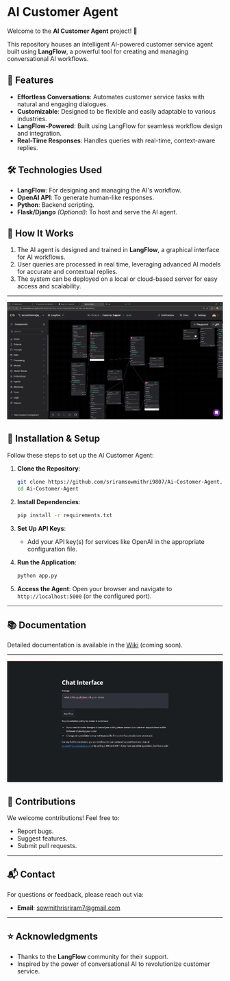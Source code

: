 # AI Customer Agent

Welcome to the **AI Customer Agent** project! 🚀

This repository houses an intelligent AI-powered customer service agent built using **LangFlow**, a powerful tool for creating and managing conversational AI workflows.

## 🌟 Features

- **Effortless Conversations**: Automates customer service tasks with natural and engaging dialogues.
- **Customizable**: Designed to be flexible and easily adaptable to various industries.
- **LangFlow-Powered**: Built using LangFlow for seamless workflow design and integration.
- **Real-Time Responses**: Handles queries with real-time, context-aware replies.

## 🛠️ Technologies Used

- **LangFlow**: For designing and managing the AI's workflow.
- **OpenAI API**: To generate human-like responses.
- **Python**: Backend scripting.
- **Flask/Django** *(Optional)*: To host and serve the AI agent.

## 🚀 How It Works

1. The AI agent is designed and trained in **LangFlow**, a graphical interface for AI workflows.
2. User queries are processed in real time, leveraging advanced AI models for accurate and contextual replies.
3. The system can be deployed on a local or cloud-based server for easy access and scalability.

---
![image alt](https://github.com/sriramsowmithri9807/Ai-Costomer-Agent/blob/480d232465e8137814a301ecd9f16f16c7787699/Screenshot%202024-12-29%20111333.png)

## 🔧 Installation & Setup

Follow these steps to set up the AI Customer Agent:

1. **Clone the Repository**:
   ```bash
   git clone https://github.com/sriramsowmithri9807/Ai-Costomer-Agent.git
   cd Ai-Costomer-Agent
   ```

2. **Install Dependencies**:
   ```bash
   pip install -r requirements.txt
   ```

3. **Set Up API Keys**:
   - Add your API key(s) for services like OpenAI in the appropriate configuration file.

4. **Run the Application**:
   ```bash
   python app.py
   ```

5. **Access the Agent**:
   Open your browser and navigate to `http://localhost:5000` (or the configured port).

---

## 📚 Documentation

Detailed documentation is available in the [Wiki](#) (coming soon).

---
![image ait](https://github.com/sriramsowmithri9807/Ai-Costomer-Agent/blob/c677f7912aa8ecd657b1aaa3368a117b88ccda41/Screenshot%202024-12-29%20111310.png)

## 🤝 Contributions

We welcome contributions! Feel free to:
- Report bugs.
- Suggest features.
- Submit pull requests.

---

## 📬 Contact

For questions or feedback, please reach out via:
- **Email**: sowmithrisriram7@gmail.com

---

## ⭐ Acknowledgments

- Thanks to the **LangFlow** community for their support.
- Inspired by the power of conversational AI to revolutionize customer service.
